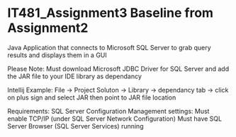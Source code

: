 # IT481_Assignment3 Baseline from Assignment2

Java Application that connects to Microsoft SQL Server to grab query results and displays them in a GUI

Please Note:
Must download Microsoft JDBC Driver for SQL Server and add the JAR file to your IDE library as dependancy

Intellij Example:
File -> Project Soluton -> Library -> dependancy tab -> click on plus sign and select JAR then point to JAR file location

Requirements:
SQL Server Configuration Management settings:
Must enable TCP/IP (under SQL Server Network Configuration)
Must have SQL Server Browser (SQL Server Services) running
